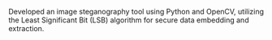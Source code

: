 Developed an image steganography tool using Python and OpenCV, utilizing the Least Significant Bit (LSB) algorithm for secure data embedding and extraction.
